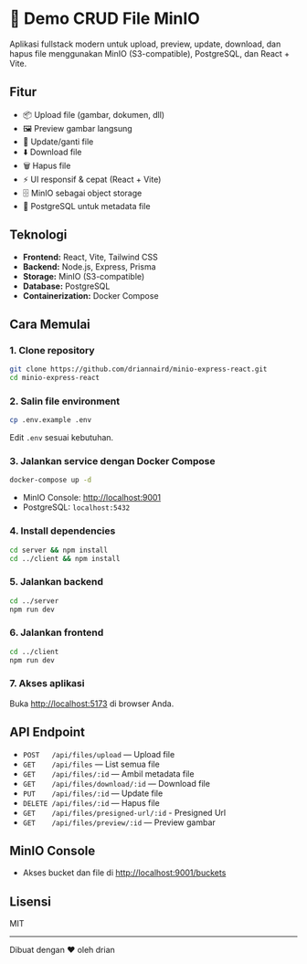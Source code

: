 # 🚀 Demo CRUD File MinIO

Aplikasi fullstack modern untuk upload, preview, update, download, dan hapus file menggunakan MinIO (S3-compatible), PostgreSQL, dan React + Vite.

## Fitur

- 📦 Upload file (gambar, dokumen, dll)
- 🖼️ Preview gambar langsung
- 📝 Update/ganti file
- ⬇️ Download file
- 🗑️ Hapus file
- ⚡ UI responsif & cepat (React + Vite)
- 🗄️ MinIO sebagai object storage
- 🐘 PostgreSQL untuk metadata file

## Teknologi

- **Frontend:** React, Vite, Tailwind CSS
- **Backend:** Node.js, Express, Prisma
- **Storage:** MinIO (S3-compatible)
- **Database:** PostgreSQL
- **Containerization:** Docker Compose

## Cara Memulai

### 1. Clone repository

```bash
git clone https://github.com/driannaird/minio-express-react.git
cd minio-express-react
```

### 2. Salin file environment

```bash
cp .env.example .env
```

Edit `.env` sesuai kebutuhan.

### 3. Jalankan service dengan Docker Compose

```bash
docker-compose up -d
```

- MinIO Console: [http://localhost:9001](http://localhost:9001)
- PostgreSQL: `localhost:5432`

### 4. Install dependencies

```bash
cd server && npm install
cd ../client && npm install
```

### 5. Jalankan backend

```bash
cd ../server
npm run dev
```

### 6. Jalankan frontend

```bash
cd ../client
npm run dev
```

### 7. Akses aplikasi

Buka [http://localhost:5173](http://localhost:5173) di browser Anda.

## API Endpoint

- `POST   /api/files/upload` — Upload file
- `GET    /api/files` — List semua file
- `GET    /api/files/:id` — Ambil metadata file
- `GET    /api/files/download/:id` — Download file
- `PUT    /api/files/:id` — Update file
- `DELETE /api/files/:id` — Hapus file
- `GET    /api/files/presigned-url/:id` - Presigned Url
- `GET    /api/files/preview/:id` — Preview gambar

## MinIO Console

- Akses bucket dan file di [http://localhost:9001/buckets](http://localhost:9001/buckets)

## Lisensi

MIT

---

Dibuat dengan ❤️ oleh drian
